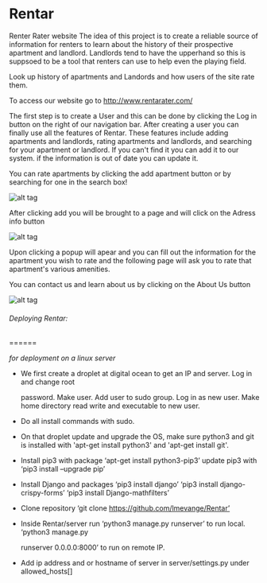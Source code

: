 # Rentar

Renter Rater website
The idea of this project is to create a reliable source of information for renters to learn about the history of their prospective apartment and landlord. Landlords tend to have the upperhand so this is suppsoed to be a tool that renters can use to help even the playing field.

Look up history of apartments and Landords and how users of the site rate them.


To access our website go to http://www.rentarater.com/

The first step is to create a User and this can be done by clicking the Log in button on the right of our navigation bar.
After creating a user you can finally use all the features of Rentar. These features include adding apartments and landlords, rating apartments and landlords, and searching for your apartment or landlord. If you can't find it you can add it to our system. if the information is out of date you can update it.

You can rate apartments by clicking the add apartment button or by searching for one in the search box!

![alt tag](https://github.com/lmevange/Rentar/blob/readmepics/assets/Images/Screen%20Shot%202016-12-08%20at%206.53.35%20PM.png)



After clicking add you will be brought to a page and will click on the Adress info button

![alt tag](https://github.com/lmevange/Rentar/blob/readmepics/assets/Images/Screen%20Shot%202016-12-08%20at%207.12.46%20PM.png)

Upon clicking a popup will apear and you can fill out the information for the apartment you wish to rate and the following page will ask you to rate that apartment's various amenities.

You can contact us and learn about us by clicking on the About Us button


![alt tag](https://github.com/lmevange/Rentar/blob/readmepics/assets/Images/Screen%20Shot%202016-12-10%20at%202.18.11%20PM.png)







###### Deploying Rentar: 
======

  _for deployment on a linux server_ 

  * We first create a droplet at digital ocean to get an IP and server. Log in and change root

    password. Make user. Add user to sudo group. Log in as new user. Make home directory read write and executable to new user.
    
  * Do all install commands with sudo.

  * On that droplet update and upgrade the OS, make sure python3 and git is installed with 'apt-get install python3' and 'apt-get install git'.

  * Install pip3 with package ‘apt-get install python3-pip3’ update pip3 with ‘pip3 install –upgrade pip’

  * Install Django and packages ‘pip3 install django’ ‘pip3 install django-crispy-forms’ ‘pip3 install Django-mathfilters’

  * Clone repository ‘git clone https://github.com/lmevange/Rentar’

  * Inside Rentar/server run ‘python3 manage.py runserver’ to run local. ‘python3 manage.py

    runserver 0.0.0.0:8000’ to run on remote IP.

  * Add ip address and or hostname of server in server/settings.py under allowed_hosts[]
